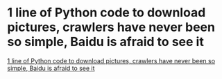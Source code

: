 # 1 line of Python code to download pictures, crawlers have never been so simple, Baidu is afraid to see it
[1 line of Python code to download pictures, crawlers have never been so simple, Baidu is afraid to see it](https://aiwithcloud.com/2022/09/19/1_line_of_python_code_to_download_pictures_crawlers_have_never_been_so_simple_baidu_is_afraid_to_see_it/)